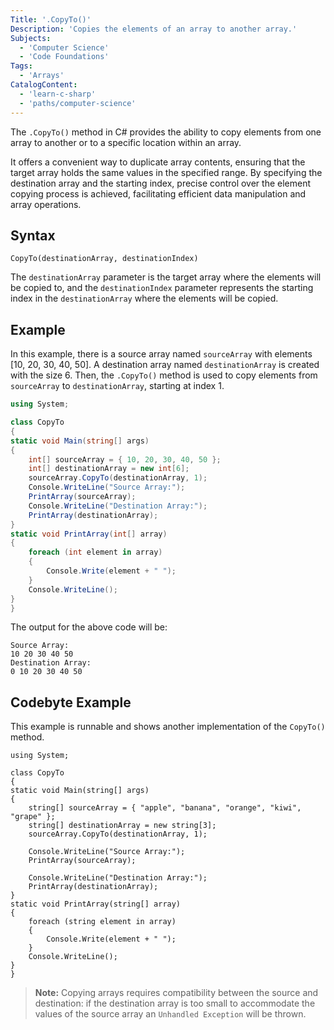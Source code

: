 ```yaml
---
Title: '.CopyTo()'
Description: 'Copies the elements of an array to another array.'
Subjects:
  - 'Computer Science'
  - 'Code Foundations'
Tags:
  - 'Arrays'
CatalogContent:
  - 'learn-c-sharp'
  - 'paths/computer-science'
---
```


The `.CopyTo()` method in C# provides the ability to copy elements from one array to another or to a specific location within an array.

It offers a convenient way to duplicate array contents, ensuring that the target array holds the same values in the specified range. By specifying the destination array and the starting index, precise control over the element copying process is achieved, facilitating efficient data manipulation and array operations.

## Syntax

```pseudo
CopyTo(destinationArray, destinationIndex)
```

The `destinationArray` parameter is the target array where the elements will be copied to, and the `destinationIndex` parameter represents the starting index in the `destinationArray` where the elements will be copied.

## Example

In this example, there is a source array named `sourceArray` with elements [10, 20, 30, 40, 50]. A destination array named `destinationArray` is created with the size 6. Then, the `.CopyTo()` method is used to copy elements from `sourceArray` to `destinationArray`, starting at index 1.

```cs
using System;

class CopyTo
{
static void Main(string[] args)
{
    int[] sourceArray = { 10, 20, 30, 40, 50 };
    int[] destinationArray = new int[6];
    sourceArray.CopyTo(destinationArray, 1);
    Console.WriteLine("Source Array:");
    PrintArray(sourceArray);
    Console.WriteLine("Destination Array:");
    PrintArray(destinationArray);
}
static void PrintArray(int[] array)
{
    foreach (int element in array)
    {
        Console.Write(element + " ");
    }
    Console.WriteLine();
}
}
```

The output for the above code will be:

```shell
Source Array:
10 20 30 40 50
Destination Array:
0 10 20 30 40 50
```

## Codebyte Example

This example is runnable and shows another implementation of the `CopyTo()` method.

```codebyte/cs
using System;

class CopyTo
{
static void Main(string[] args)
{
    string[] sourceArray = { "apple", "banana", "orange", "kiwi", "grape" };
    string[] destinationArray = new string[3];
    sourceArray.CopyTo(destinationArray, 1);

    Console.WriteLine("Source Array:");
    PrintArray(sourceArray);

    Console.WriteLine("Destination Array:");
    PrintArray(destinationArray);
}
static void PrintArray(string[] array)
{
    foreach (string element in array)
    {
        Console.Write(element + " ");
    }
    Console.WriteLine();
}
}
```

> **Note:** Copying arrays requires compatibility between the source and destination: if the destination array is too small to accommodate the values of the source array an `Unhandled Exception` will be thrown.
